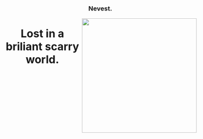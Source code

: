 <h3 align="center">Nevest.</h3>

<img align="right" src="https://avatars.githubusercontent.com/u/87545167?v=4" width="300" height="300" />
<h1 align="center">Lost in a briliant scarry world.</h1>
